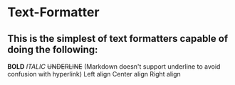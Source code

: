 # Text-Formatter

## This is the simplest of text formatters capable of doing the following:

**BOLD**
*ITALIC*
~~UNDERLINE~~ (Markdown doesn't support underline to avoid confusion with hyperlink)
Left align
      Center align
                  Right align
